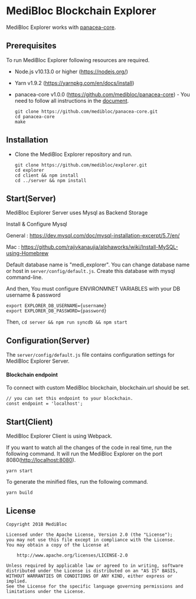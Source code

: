 # MediBloc Blockchain Explorer

MediBloc Explorer works with [panacea-core](https://github.com/medibloc/panacea-core).

## Prerequisites

To run MediBloc Explorer following resources are required.

- Node.js v10.13.0 or higher (<https://nodejs.org/>)

- Yarn v1.9.2 (<https://yarnpkg.com/en/docs/install>)

- panacea-core v1.0.0 (<https://github.com/medibloc/panacea-core>) - You need to follow all instructions in the [document](https://medibloc.gitbook.io/panacea-core/).

  ```
  git clone https://github.com/medibloc/panacea-core.git
  cd panacea-core
  make
  ```

## Installation

- Clone the MediBloc Explorer repository and run.

  ```
  git clone https://github.com/medibloc/explorer.git
  cd explorer
  cd client && npm install
  cd ../server && npm install
  ```

## Start(Server)

MediBloc Explorer Server uses Mysql as Backend Storage

Install & Configure Mysql

General : https://dev.mysql.com/doc/mysql-installation-excerpt/5.7/en/

Mac : https://github.com/rajivkanaujia/alphaworks/wiki/Install-MySQL-using-Homebrew

Default database name is "medi_explorer". You can change database name or host in `server/config/default.js`. Create this database with mysql command-line.

And then, You must configure ENVIRONMNET VARIABLES with your DB username & password

```
export EXPLORER_DB_USERNAME={username}
export EXPLORER_DB_PASSWORD={password}
```

Then,
`cd server && npm run syncdb && npm start`

## Configuration(Server)

The `server/config/default.js` file contains configuration settings for MediBloc Explorer Server.

#### Blockchain endpoint

To connect with custom MediBloc blockchain, blockchain.url should be set.
```
// you can set this endpoint to your blockchain.
const endpoint = 'localhost';
```

## Start(Client)

MediBloc Explorer Client is using Webpack.

If you want to watch all the changes of the code in real time, run the following command. It will run the MediBloc Explorer on the port 8080(<http://localhost:8080>).

`yarn start`

To generate the minified files, run the following command.

`yarn build`


## License
```
Copyright 2018 MediBloc

Licensed under the Apache License, Version 2.0 (the "License");
you may not use this file except in compliance with the License.
You may obtain a copy of the License at

    http://www.apache.org/licenses/LICENSE-2.0

Unless required by applicable law or agreed to in writing, software
distributed under the License is distributed on an "AS IS" BASIS,
WITHOUT WARRANTIES OR CONDITIONS OF ANY KIND, either express or implied.
See the License for the specific language governing permissions and
limitations under the License.
```
